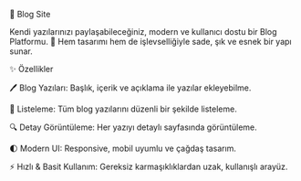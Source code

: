 📝 Blog Site

Kendi yazılarınızı paylaşabileceğiniz, modern ve kullanıcı dostu bir Blog Platformu. 🚀
Hem tasarımı hem de işlevselliğiyle sade, şık ve esnek bir yapı sunar.

✨ Özellikler

🖊️ Blog Yazıları: Başlık, içerik ve açıklama ile yazılar ekleyebilme.

📖 Listeleme: Tüm blog yazılarını düzenli bir şekilde listeleme.

🔍 Detay Görüntüleme: Her yazıyı detaylı sayfasında görüntüleme.

🌓 Modern UI: Responsive, mobil uyumlu ve çağdaş tasarım.

⚡ Hızlı & Basit Kullanım: Gereksiz karmaşıklıklardan uzak, kullanışlı arayüz.
